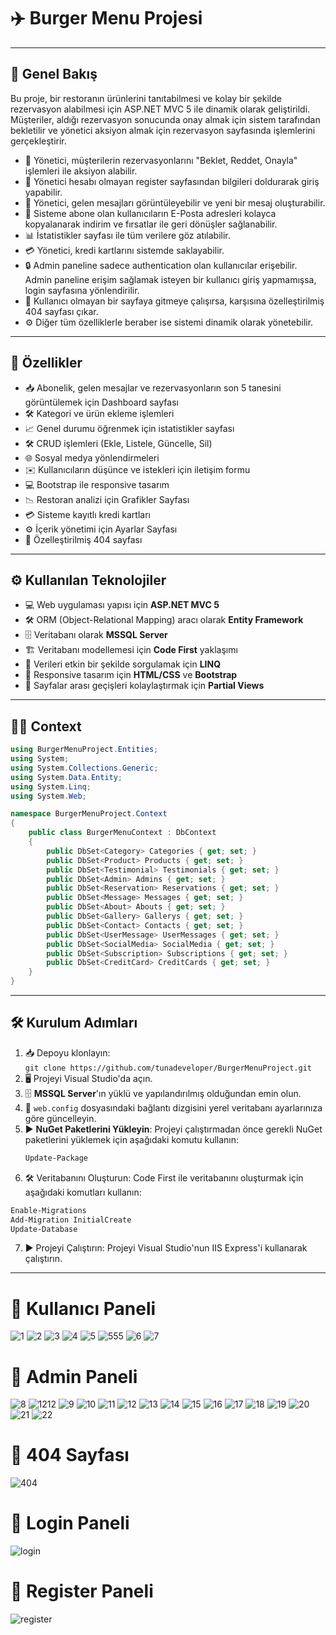 # ✈️ **Burger Menu Projesi**

---

## 🌟 **Genel Bakış**

Bu proje, bir restoranın ürünlerini tanıtabilmesi ve kolay bir şekilde rezervasyon alabilmesi için ASP.NET MVC 5 ile dinamik olarak geliştirildi.
Müşteriler, aldığı rezervasyon sonucunda onay almak için sistem tarafından bekletilir ve yönetici aksiyon almak için rezervasyon sayfasında işlemlerini gerçekleştirir.

- 👤 Yönetici, müşterilerin rezervasyonlarını "Beklet, Reddet, Onayla" işlemleri ile aksiyon alabilir.
- 📝 Yönetici hesabı olmayan register sayfasından bilgileri doldurarak giriş yapabilir.
- 📩 Yönetici, gelen mesajları görüntüleyebilir ve yeni bir mesaj oluşturabilir.
- 📧 Sisteme abone olan kullanıcıların E-Posta adresleri kolayca kopyalanarak indirim ve fırsatlar ile geri dönüşler sağlanabilir.
- 📊 İstatistikler sayfası ile tüm verilere göz atılabilir.
- 💳 Yönetici, kredi kartlarını sistemde saklayabilir.
- 🔒 Admin paneline sadece authentication olan kullanıcılar erişebilir. Admin paneline erişim sağlamak isteyen bir kullanıcı giriş yapmamışsa, login sayfasına yönlendirilir.
- 🚫 Kullanıcı olmayan bir sayfaya gitmeye çalışırsa, karşısına özelleştirilmiş 404 sayfası çıkar.
- ⚙️ Diğer tüm özelliklerle beraber ise sistemi dinamik olarak yönetebilir.
---

## 🚀 **Özellikler**

- 📥 Abonelik, gelen mesajlar ve rezervasyonların son 5 tanesini görüntülemek için Dashboard sayfası
- 🛠️ Kategori ve ürün ekleme işlemleri
- 📈 Genel durumu öğrenmek için istatistikler sayfası
- 🛠️ CRUD işlemleri (Ekle, Listele, Güncelle, Sil)
- 🌐 Sosyal medya yönlendirmeleri
- ✉️ Kullanıcıların düşünce ve istekleri için iletişim formu
- 💻 Bootstrap ile responsive tasarım
- 📉 Restoran analizi için Grafikler Sayfası
- 💳 Sisteme kayıtlı kredi kartları
- ⚙️ İçerik yönetimi için Ayarlar Sayfası
- 🚫 Özelleştirilmiş 404 sayfası
---

## ⚙️ **Kullanılan Teknolojiler**

- 💻 Web uygulaması yapısı için **ASP.NET MVC 5**
- 🛠️ ORM (Object-Relational Mapping) aracı olarak **Entity Framework**
- 🗄️ Veritabanı olarak **MSSQL Server**
- 🏗️ Veritabanı modellemesi için **Code First** yaklaşımı
- 🔎 Verileri etkin bir şekilde sorgulamak için **LINQ**
- 🎨 Responsive tasarım için **HTML/CSS** ve **Bootstrap**
- 📄 Sayfalar arası geçişleri kolaylaştırmak için **Partial Views**

---

## 👨‍💻 **Context**

```csharp
using BurgerMenuProject.Entities;
using System;
using System.Collections.Generic;
using System.Data.Entity;
using System.Linq;
using System.Web;

namespace BurgerMenuProject.Context
{
    public class BurgerMenuContext : DbContext
    {
        public DbSet<Category> Categories { get; set; }
        public DbSet<Product> Products { get; set; }
        public DbSet<Testimonial> Testimonials { get; set; }
        public DbSet<Admin> Admins { get; set; }
        public DbSet<Reservation> Reservations { get; set; }
        public DbSet<Message> Messages { get; set; }
        public DbSet<About> Abouts { get; set; }
        public DbSet<Gallery> Gallerys { get; set; }  
        public DbSet<Contact> Contacts { get; set; }
        public DbSet<UserMessage> UserMessages { get; set; }
        public DbSet<SocialMedia> SocialMedia { get; set; }
        public DbSet<Subscription> Subscriptions { get; set; }
        public DbSet<CreditCard> CreditCards { get; set; }
    }
}
```
---

## 🛠️ **Kurulum Adımları**

1. 📥 Depoyu klonlayın:  
   `git clone https://github.com/tunadeveloper/BurgerMenuProject.git`
2. 🖥️ Projeyi Visual Studio'da açın.
3. 🗄️ **MSSQL Server**'ın yüklü ve yapılandırılmış olduğundan emin olun.
4. 📝 `web.config` dosyasındaki bağlantı dizgisini yerel veritabanı ayarlarınıza göre güncelleyin.
5. ▶️ **NuGet Paketlerini Yükleyin**: Projeyi çalıştırmadan önce gerekli NuGet paketlerini yüklemek için aşağıdaki komutu kullanın:
   ```bash
   Update-Package
   
 6. 🛠️ Veritabanını Oluşturun: Code First ile veritabanını oluşturmak için aşağıdaki komutları kullanın:
```bash
Enable-Migrations
Add-Migration InitialCreate
Update-Database
```
7. ▶️ Projeyi Çalıştırın: Projeyi Visual Studio'nun IIS Express'i kullanarak çalıştırın.
---

# 🔑 **Kullanıcı Paneli**

![1](https://github.com/user-attachments/assets/1b0cb6da-9632-4fe3-bd56-6adc3496ac6c)
![2](https://github.com/user-attachments/assets/c9dd2d2b-2e9a-412d-9a55-2d4c846b8538)
![3](https://github.com/user-attachments/assets/c751508c-715d-4f21-9749-77a44b0d46f1)
![4](https://github.com/user-attachments/assets/a182dbc5-b740-47be-9443-6ae92f3f4d4b)
![5](https://github.com/user-attachments/assets/ec40a62e-558c-4eca-941f-521aea9b23e0)
![555](https://github.com/user-attachments/assets/af3c5dbb-3db8-408b-bc2d-c428cd338bb7)
![6](https://github.com/user-attachments/assets/47d25f54-0261-47c3-8a7d-a1e043b8840b)
![7](https://github.com/user-attachments/assets/b7d32506-d9ca-4cd4-95f0-f5bc4c01c636)

# 🔑 **Admin Paneli**

![8](https://github.com/user-attachments/assets/b143dcab-bc6b-4521-8f8a-a3dccdc955b7)
![1212](https://github.com/user-attachments/assets/5860d453-c0ff-4995-ae89-bd007a45da08)
![9](https://github.com/user-attachments/assets/b55b9bbd-acbb-4e1c-9d08-b65e84b4a397)
![10](https://github.com/user-attachments/assets/afc07141-435a-4a02-8a85-e085a8100f5e)
![11](https://github.com/user-attachments/assets/40e636c4-2900-4d67-b43d-302467be215d)
![12](https://github.com/user-attachments/assets/60fd0a98-498f-4e71-a8e0-f89137778863)
![13](https://github.com/user-attachments/assets/141f0f92-9d24-4285-a810-7c3f21626230)
![14](https://github.com/user-attachments/assets/d6e4e5c3-4ac3-45c2-8fa3-b5533d9f3cf3)
![15](https://github.com/user-attachments/assets/3b35facd-3410-4b78-a29c-051b913f3e52)
![16](https://github.com/user-attachments/assets/ab7b672c-3a63-4bbb-bc00-18a5b862672b)
![17](https://github.com/user-attachments/assets/5ea9866a-57fa-46a9-9d67-3e0d8fc7afba)
![18](https://github.com/user-attachments/assets/55142759-923b-4b58-82ef-9bf29c04757c)
![19](https://github.com/user-attachments/assets/006d9d07-8804-4860-9bb7-437008db6f00)
![20](https://github.com/user-attachments/assets/b43410a8-a95a-49a1-b066-604aa4dbd356)
![21](https://github.com/user-attachments/assets/b009b939-9ee9-40cd-aac6-b96b27cb9fe8)
![22](https://github.com/user-attachments/assets/70eb329a-323e-4986-bf9a-9db2c0c71616)

# 🚫 **404 Sayfası**

![404](https://github.com/user-attachments/assets/204b2a35-f9ee-4478-a347-185b485a75af)

# 🔑 **Login Paneli**

![login](https://github.com/user-attachments/assets/3078192c-f182-4bd3-b97a-2bc532e15384)

# 🔑 **Register Paneli**

![register](https://github.com/user-attachments/assets/c3bda667-9fa3-495c-9ddd-5764d856e4ff)


